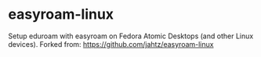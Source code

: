 # easyroam-linux
Setup eduroam with easyroam on Fedora Atomic Desktops (and other Linux devices). Forked from: https://github.com/jahtz/easyroam-linux
